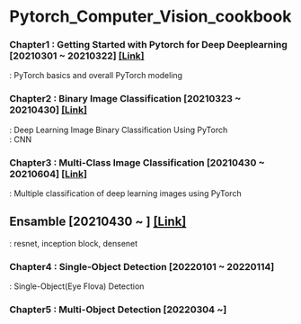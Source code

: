 # Pytorch_Computer_Vision_cookbook


### Chapter1 : Getting Started with Pytorch for Deep Deeplearning [20210301 ~ 20210322] [[Link]](https://github.com/jihyeheo/Pytorch_Computer_Vision_cookbook/tree/main/Chapter1)
: PyTorch basics and overall PyTorch modeling
  
### Chapter2 : Binary Image Classification [20210323 ~ 20210430] [[Link]](https://github.com/jihyeheo/Pytorch_Computer_Vision_cookbook/tree/main/Chapter2)
: Deep Learning Image Binary Classification Using PyTorch<br>
: CNN

### Chapter3 : Multi-Class Image Classification [20210430 ~ 20210604] [[Link]](https://github.com/jihyeheo/Pytorch_Computer_Vision_cookbook/tree/main/Chapter3)
: Multiple classification of deep learning images using PyTorch

## Ensamble [20210430 ~ ] [[Link]](https://github.com/jihyeheo/Pytorch_Computer_Vision_cookbook/tree/main/Ensemble)
: resnet, inception block, densenet


### Chapter4 : Single-Object Detection [20220101 ~ 20220114]
: Single-Object(Eye Flova) Detection

### Chapter5 : Multi-Object Detection [20220304 ~]
